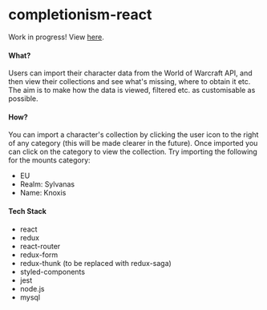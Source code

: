 # completionism-react

Work in progress! View [here](https://completionism.herokuapp.com/).

#### What?
Users can import their character data from the World of Warcraft API, and then view their collections and see what's missing, where to obtain it etc. The aim is to make how the data is viewed, filtered etc. as customisable as possible.

#### How?
You can import a character's collection by clicking the user icon to the right of any category (this will be made clearer in the future). Once imported you can click on the category to view the collection. Try importing the following for the mounts category: 
- EU
- Realm: Sylvanas
- Name: Knoxis

#### Tech Stack
- react
- redux
- react-router
- redux-form
- redux-thunk (to be replaced with redux-saga)
- styled-components
- jest
- node.js
- mysql
